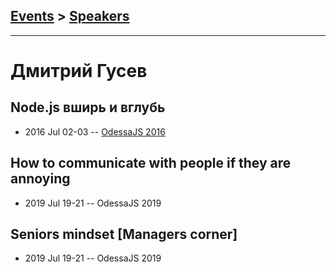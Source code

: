 ## [Events](../README.md) > [Speakers](../speakers.md)
---

# Дмитрий Гусев

## Node.js вширь и вглубь
- 2016 Jul 02-03 -- [OdessaJS 2016](https://youtu.be/NZCXrSnpEfs)    
## How to communicate with people if they are annoying
- 2019 Jul 19-21 -- OdessaJS 2019    
## Seniors mindset [Managers corner]
- 2019 Jul 19-21 -- OdessaJS 2019    

